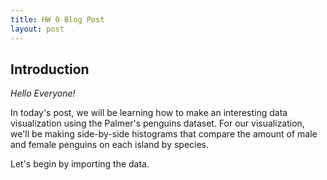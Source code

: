 ```yaml
---
title: HW 0 Blog Post
layout: post
---
```


## Introduction

*Hello Everyone!*

In today's post, we will be learning how to make an interesting data visualization using the Palmer's penguins dataset. For our visualization, we'll be making side-by-side histograms that compare the amount of male and female penguins on each island by species.

Let's begin by importing the data.

